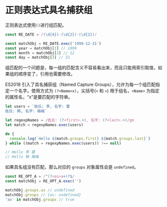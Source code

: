 # 正则表达式具名捕获组

正则表达式使用`()`进行组匹配。

```javascript
const RE_DATE = /(\d{4})-(\d{2})-(\d{2})/

const matchObj = RE_DATE.exec('1999-12-31')
const year = matchObj[1] // 1999
const month = matchObj[2] // 12
const day = matchObj[3] // 31
```

组匹配的一个问题是，每一组的匹配含义不容易看出来，而且只能用索引取值，如果组的顺序变了，引用也需要修改。

ES2018 引入了具名捕获组（Named Capture Groups），允许为每一个组匹配指定一个名字。使用方式为 `(?<Name>x)`，尖括号(`<` 和 `>`) 用于组名，`<Name>` 为指定的属性名，“x”是要匹配的字符串。

```javascript
let users = `姓氏: 李, 名字: 雷
姓氏: 韩, 名字: 梅梅`

let regexpNames = /姓氏: (?<first>.+), 名字: (?<last>.+)/gm
let match = regexpNames.exec(users)

do {
  console.log(`Hello ${match.groups.first} ${match.groups.last}`)
} while ((match = regexpNames.exec(users)) !== null)

// Hello 李 雷
// Hello 韩 梅梅
```

如果具名组没有匹配，那么对应的 `groups` 对象属性会是 `undefined`。

```javascript
const RE_OPT_A = /^(?<as>a+)?$/
const matchObj = RE_OPT_A.exec('')

matchObj.groups.as // undefined
matchObj.groups // {as: undefined}
'as' in matchObj.groups // true
```
